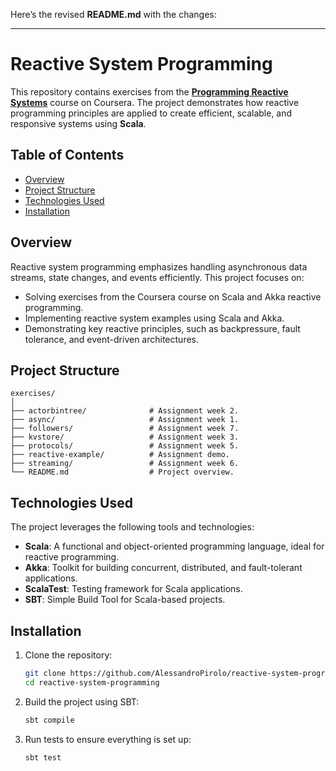 Here’s the revised **README.md** with the changes:

---

# Reactive System Programming

This repository contains exercises from the [**Programming Reactive Systems**](https://www.coursera.org/learn/scala-akka-reactive) course on Coursera. The project demonstrates how reactive programming principles are applied to create efficient, scalable, and responsive systems using **Scala**.

## Table of Contents
- [Overview](#overview)
- [Project Structure](#project-structure)
- [Technologies Used](#technologies-used)
- [Installation](#installation)

## Overview
Reactive system programming emphasizes handling asynchronous data streams, state changes, and events efficiently. This project focuses on:
- Solving exercises from the Coursera course on Scala and Akka reactive programming.
- Implementing reactive system examples using Scala and Akka.
- Demonstrating key reactive principles, such as backpressure, fault tolerance, and event-driven architectures.

## Project Structure
```
exercises/
│
├── actorbintree/              # Assignment week 2.
├── async/                     # Assignment week 1.
├── followers/                 # Assignment week 7.
├── kvstore/                   # Assignment week 3.
├── protocols/                 # Assignment week 5.
├── reactive-example/          # Assignment demo.
├── streaming/                 # Assignment week 6.
└── README.md                  # Project overview.
```

## Technologies Used
The project leverages the following tools and technologies:
- **Scala**: A functional and object-oriented programming language, ideal for reactive programming.
- **Akka**: Toolkit for building concurrent, distributed, and fault-tolerant applications.
- **ScalaTest**: Testing framework for Scala applications.
- **SBT**: Simple Build Tool for Scala-based projects.

## Installation

1. Clone the repository:
   ```bash
   git clone https://github.com/AlessandroPirolo/reactive-system-programming.git
   cd reactive-system-programming
   ```

2. Build the project using SBT:
   ```bash
   sbt compile
   ```

3. Run tests to ensure everything is set up:
   ```bash
   sbt test
   ```
